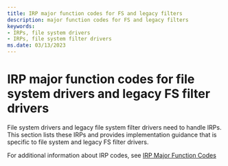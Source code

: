 ```yaml
---
title: IRP major function codes for FS and legacy filters
description: major function codes for FS and legacy filters
keywords:
- IRPs, file system drivers
- IRPs, file system filter drivers
ms.date: 03/13/2023
---
```


# IRP major function codes for file system drivers and legacy FS filter drivers

File system drivers and legacy file system filter drivers need to handle IRPs. This section lists these IRPs and provides implementation guidance that is specific to file system and legacy FS filter drivers.

For additional information about IRP codes, see [IRP Major Function Codes](../kernel/irp-major-function-codes.md)
